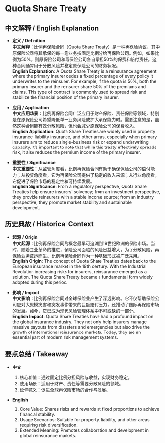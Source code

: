 # Quota Share Treaty

## 中文解释 / English Explanation

* **定义 / Definition**  
  **中文解释**：比例再保险合同（Quota Share Treaty）是一种再保险协议，其中原保险公司将其承保的每一笔业务按固定比例分给再保险公司。例如，如果比例为50%，则原保险公司和再保险公司各自承担50%的保费和赔付责任。这种合同通常用于分散风险并稳定原保险公司的财务状况。  
  **English Explanation**: A Quota Share Treaty is a reinsurance agreement where the primary insurer cedes a fixed percentage of every policy it underwrites to the reinsurer. For example, if the quota is 50%, both the primary insurer and the reinsurer share 50% of the premiums and claims. This type of contract is commonly used to spread risk and stabilize the financial position of the primary insurer.

* **应用 / Application**  
  **中文应用场景**：比例再保险合同广泛应用于财产保险、责任保险等领域，特别是在原保险公司希望降低单一业务风险或扩大承保能力时。需要注意的是，虽然这种合同能有效分散风险，但也会减少原保险公司的保费收入。  
  **English Application**: Quota Share Treaties are widely used in property insurance, liability insurance, and other areas, especially when primary insurers aim to reduce single-business risk or expand underwriting capacity. It’s important to note that while this treaty effectively spreads risk, it also reduces the premium income of the primary insurer.

* **重要性 / Significance**  
  **中文重要性**：从监管角度看，比例再保险合同有助于确保保险公司的偿付能力；从投资角度看，它为再保险公司提供了稳定的收入来源；从行业角度看，它促进了保险市场的稳定性和可持续发展。  
  **English Significance**: From a regulatory perspective, Quota Share Treaties help ensure insurers’ solvency; from an investment perspective, they provide reinsurers with a stable income source; from an industry perspective, they promote market stability and sustainable development.

## 历史典故 / Historical Context

* **起源 / Origin**  
  **中文起源**：比例再保险合同的概念最早可追溯到19世纪欧洲的保险市场。当时，随着工业革命的推进，保险公司面临的风险日益增大，为了分散风险，再保险业务应运而生。比例再保险合同作为一种基础形式被广泛采用。  
  **English Origin**: The concept of Quota Share Treaties dates back to the European insurance market in the 19th century. With the Industrial Revolution increasing risks for insurers, reinsurance emerged as a solution. The Quota Share Treaty became a fundamental form widely adopted during this period.

* **影响 / Impact**  
  **中文影响**：比例再保险合同对全球保险业产生了深远影响。它不仅帮助保险公司应对大规模灾害和突发事件带来的巨额赔付压力，还推动了国际再保险市场的发展。如今，它已成为现代风险管理体系中不可或缺的一部分。  
  **English Impact**: Quota Share Treaties have had a profound impact on the global insurance industry. They not only help insurers manage massive payouts from disasters and emergencies but also drive the growth of international reinsurance markets. Today, they are an essential part of modern risk management systems.

## 要点总结 / Takeaway

* **中文**  
  1. 核心价值：通过固定比例分担风险与收益，实现财务稳定。
  2. 使用场景：适用于财产、责任等需要分散风险的领域。
  3. 延伸意义：促进全球再保险市场的合作与发展。

* **English**  
  1. Core Value: Shares risks and rewards at fixed proportions to achieve financial stability.
  2. Usage Scenarios: Suitable for property, liability, and other areas requiring risk diversification.
  3. Extended Meaning: Promotes collaboration and development in global reinsurance markets.